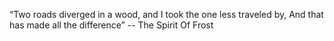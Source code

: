 “Two roads diverged in a wood, and I took the one less traveled by, And that has made all the difference” -- The Spirit Of Frost 
